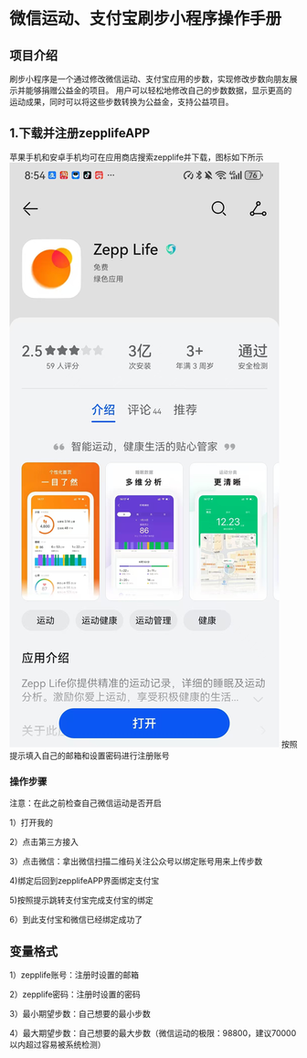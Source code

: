 # 微信运动、支付宝刷步小程序操作手册

## 项目介绍
刷步小程序是一个通过修改微信运动、支付宝应用的步数，实现修改步数向朋友展示并能够捐赠公益金的项目。
用户可以轻松地修改自己的步数数据，显示更高的运动成果，同时可以将这些步数转换为公益金，支持公益项目。


## 1.下载并注册zepplifeAPP

苹果手机和安卓手机均可在应用商店搜索zepplife并下载，图标如下所示
![](image/1.jpg)
按照提示填入自己的邮箱和设置密码进行注册账号

### 操作步骤
注意：在此之前检查自己微信运动是否开启

1）打开我的

2）点击第三方接入

3）点击微信：拿出微信扫描二维码关注公众号以绑定账号用来上传步数

4)绑定后回到zepplifeAPP界面绑定支付宝


5)按照提示跳转支付宝完成支付宝的绑定


6）到此支付宝和微信已经绑定成功了


## 变量格式

1）zepplife账号：注册时设置的邮箱

2）zepplife密码：注册时设置的密码

3）最小期望步数：自己想要的最小步数

4）最大期望步数：自己想要的最大步数（微信运动的极限：98800，建议70000以内超过容易被系统检测）



